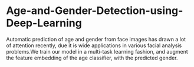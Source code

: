 # Age-and-Gender-Detection-using-Deep-Learning
Automatic prediction of age and gender from face images has drawn a lot of attention recently, due it is wide applications in various facial analysis problems.We train our model in a multi-task learning fashion, and augment the feature embedding of the age classifier, with the predicted gender.
